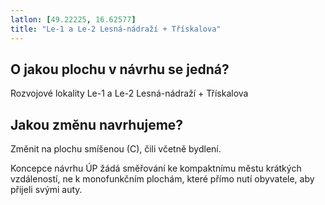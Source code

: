 ```yaml
---
latlon: [49.22225, 16.62577]
title: "Le-1 a Le-2 Lesná-nádraží + Třískalova"
---
```


## O jakou plochu v návrhu se jedná?

Rozvojové lokality Le-1 a Le-2 Lesná-nádraží + Třískalova

## Jakou změnu navrhujeme?

Změnit na plochu smíšenou (C), čili včetně bydlení.

Koncepce návrhu ÚP žádá směřování ke kompaktnímu městu krátkých vzdáleností, ne k monofunkčním plochám, které přímo nutí obyvatele, aby přijeli svými auty.

